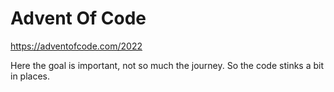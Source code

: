 # Advent Of Code

https://adventofcode.com/2022

Here the goal is important, not so much the journey.
So the code stinks a bit in places.